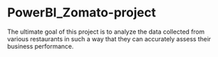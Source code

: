 # PowerBI_Zomato-project
The ultimate goal of this project is to analyze the data collected from various restaurants in such a way that they can accurately assess their business performance.

